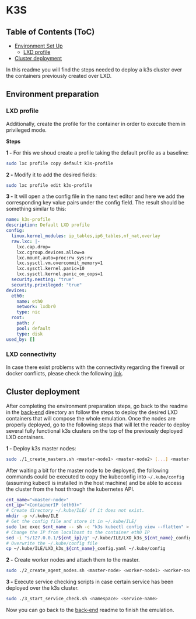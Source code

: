 # K3S

## Table of Contents (ToC)
<!--ts-->
   * [Environment Set Up](#Environment-Set-Up)
      * [LXD profile](#LXD-profile)
   * [Cluster deployment](#Cluster-deployment)
<!--te-->

In this readme you will find the steps needed to deploy a k3s cluster over the containers previously created over LXD.

## Environment preparation

### LXD profile

Additionally, create the profile for the container in order to execute them in privileged mode.

**Steps**

**1 -** For this we shoud create a profile taking the default profile as a baseline:

````bash
sudo lxc profile copy default k3s-profile
````

**2 -** Modify it to add the desired fields:

````bash
sudo lxc profile edit k3s-profile
````

**3 -** It will open a the config file in the nano text editor and here we add the corresponding key value pairs under the config field. The result should be something similar to this:

``` yaml
name: k3s-profile
description: Default LXD profile
config:
  linux.kernel_modules: ip_tables,ip6_tables,nf_nat,overlay
  raw.lxc: |-
    lxc.cap.drop=
    lxc.cgroup.devices.allow=a
    lxc.mount.auto=proc:rw sys:rw
    lxc.sysctl.vm.overcommit_memory=1
    lxc.sysctl.kernel.panic=10
    lxc.sysctl.kernel.panic_on_oops=1
  security.nesting: "true"
  security.privileged: "true"
devices:
  eth0:
    name: eth0
    network: lxdbr0
    type: nic
  root:
    path: /
    pool: default
    type: disk
used_by: []
```

### LXD connectivity

In case there exist problems with the connectivity regarding the firewall or docker conflicts, please check the following [link](https://documentation.ubuntu.com/lxd/en/latest/howto/network_bridge_firewalld/).

## Cluster deployment

After completing the environment preparation steps, go back to the readme in the [back-end](https://github.com/Atos-Research-and-Innovation/INFRASTRUCTURE-LAYER-EMULATOR/tree/main/back-end) directory an follow the steps to deploy the desired LXD containers that will compose the whole emulation. Once the nodes are properly deployed, go to the following steps that will let the reader to deploy several fully functional k3s clusters on the top of the previously deployed LXD containers.

**1 -** Deploy k3s master nodes:

````bash
sudo ./1_create_masters.sh <master-node1> <master-node2> [...] <master-nodeN>
````

After waiting a bit for the master node to be deployed, the following commands could be executed to copy the kubeconfig into `~/.kube/config` (assuming kubectl is installed in the host machine) and be able to access the cluster from the host through the kubernetes API.

````bash
cnt_name="<master-node>"
cnt_ip="<ContainerIP (eth0)>"
# Create directory ~/.kube/ILE/ if it does not exist.
mkdir -p ~/.kube/ILE
# Get the config file and store it in ~/.kube/ILE/
sudo lxc exec $cnt_name -- sh -c "k3s kubectl config view --flatten" > ~/.kube/ILE/LXD_k3s_${cnt_name}_config.yaml
# Change the IP from localhost to the container eth0 IP
sed -i "s/127.0.0.1/${cnt_ip}/g" ~/.kube/ILE/LXD_k3s_${cnt_name}_config.yaml
# Overwrite the ~/.kube/config file
cp ~/.kube/ILE/LXD_k3s_${cnt_name}_config.yaml ~/.kube/config
````

**2 -** Create worker nodes and attach them to the master.

````bash
sudo ./2_create_agent_nodes.sh <master-node> <worker-node1> <worker-node2> [...] <worker-nodeN>
````

**3 -** Execute service checking scripts in case certain service has been deployed over the k3s cluster.

````bash
sudo ./3_start_service_check.sh <namespace> <service-name>
````

Now you can go back to the [back-end](https://github.com/Atos-Research-and-Innovation/INFRASTRUCTURE-LAYER-EMULATOR/tree/main/back-end) readme to finish the emulation.